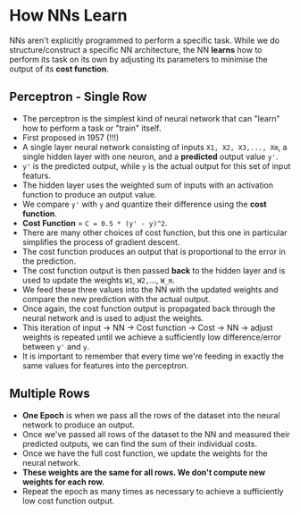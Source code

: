 # How NNs Learn

NNs aren't explicitly programmed to perform a specific task. While we do structure/construct a specific NN architecture, the NN **learns** how to perform its task on its own by adjusting its parameters to minimise the output of its **cost function**.

## Perceptron - Single Row
- The perceptron is the simplest kind of neural network that can "learn" how to perform a task or "train" itself.
- First proposed in 1957 (!!!)
- A single layer neural network consisting of inputs `X1, X2, X3,..., Xm`, a single hidden layer with one neuron, and a **predicted** output value `y'`. 
- `y'` is the predicted output, while `y` is the actual output for this set of input featurs.
- The hidden layer uses the weighted sum of inputs with an activation function to produce an output value.
- We compare `y'` with `y` and quantize their difference using the **cost function**.
- **Cost Function** = `C = 0.5 * (y' - y)^2`.
- There are many other choices of cost function, but this one in particular simplifies the process of gradient descent.
- The cost function produces an output that is proportional to the error in the prediction.
- The cost function output is then passed **back** to the hidden layer and is used to update the weights `W1`, `W2,`..., `W_m`. 
- We feed these three values into the NN with the updated weights and compare the new prediction with the actual output. 
- Once again, the cost function output is propagated back through the neural network and is used to adjust the weights.
- This iteration of input -> NN -> Cost function -> Cost -> NN -> adjust weights is repeated until we achieve a sufficiently low difference/error between `y'` and `y`.
- It is important to remember that every time we're feeding in exactly the same values for features into the perceptron. 

## Multiple Rows
- **One Epoch** is when we pass all the rows of the dataset into the neural network to produce an output.
- Once we've passed all rows of the dataset to the NN and measured their predicted outputs, we can find the sum of their individual costs.
- Once we have the full cost function, we update the weights for the neural network.
- **These weights are the same for all rows. We don't compute new weights for each row.**
- Repeat the epoch as many times as necessary to achieve a sufficiently low cost function output.